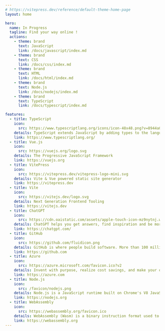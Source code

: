 ```yaml
---
# https://vitepress.dev/reference/default-theme-home-page
layout: home

hero:
  name: In Progress
  tagline: Find your way online !
  actions:
    - theme: brand
      text: JavaScript
      link: /docs/javascript/index.md
    - theme: brand
      text: CSS
      link: /docs/css/index.md
    - theme: brand
      text: HTML
      link: /docs/html/index.md
    - theme: brand
      text: Node.js
      link: /docs/nodejs/index.md
    - theme: brand
      text: TypeScript
      link: /docs/typescript/index.md

features:
  - title: TypeScript
    icon:
      src: https://www.typescriptlang.org/icons/icon-48x48.png?v=8944a05a8b601855de116c8a56d3b3ae
    details: TypeScript extends JavaScript by adding types to the language. TypeScript speeds up your development experience by catching errors and providing fixes before you even run your code.
    link: https://www.typescriptlang.org/
  - title: Vue.js
    icon:
      src: https://vuejs.org/logo.svg
    details: The Progressive JavaScript Framework
    link: https://vuejs.org
  - title: VitePress
    icon:
      src: https://vitepress.dev/vitepress-logo-mini.svg
    details: Vite & Vue powered static site generator
    link: https://vitepress.dev
  - title: Vite
    icon:
      src: https://vitejs.dev/logo.svg
    details: Next Generation Frontend Tooling
    link: https://vitejs.dev
  - title: ChatGPT
    icon:
      src: https://cdn.oaistatic.com/assets/apple-touch-icon-mz9nytnj.webp
    details: ChatGPT helps you get answers, find inspiration and be more productive. It is free to use and easy to try. Just ask and ChatGPT can help with writing, learning, brainstorming and more.
    link: https://chatgpt.com/
  - title: GitHub
    icon:
      src: https://github.com/fluidicon.png
    details: GitHub is where people build software. More than 100 million people use GitHub to discover, fork, and contribute to over 420 million projects.
    link: https://github.com
  - title: Azure
    icon:
      src: https://azure.microsoft.com/favicon.ico?v2
    details: Invent with purpose, realize cost savings, and make your organization more efficient with Microsoft Azure’s open and flexible cloud computing platform.
    link: https://azure.com 
  - title: Node.js
    icon:
      src: /favicon/nodejs.png
    details: Node.js is a JavaScript runtime built on Chrome's V8 JavaScript engine.
    link: https://nodejs.org  
  - title: WebAssembly
    icon:
      src: https://webassembly.org/favicon.ico
    details: WebAssembly (Wasm) is a binary instruction format used to run high-performance applications in modern web browsers.
    link: https://webassembly.org
---
```


